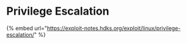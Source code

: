# Privilege Escalation

{% embed url="https://exploit-notes.hdks.org/exploit/linux/privilege-escalation/" %}
